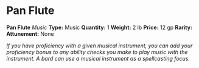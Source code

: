 # Pan Flute

**Pan Flute**
_Music_
**Type:** Music
**Quantity:** 1
**Weight:** 2 lb
**Price:** 12 gp
**Rarity:** 
**Attunement:** None

*If you have proficiency with a given musical instrument, you can add your proficiency bonus to any ability checks you make to play music with the instrument. A bard can use a musical instrument as a spellcasting focus.*